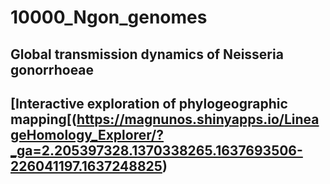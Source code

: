 # 10000_Ngon_genomes
## Global transmission dynamics of Neisseria gonorrhoeae

## [Interactive exploration of phylogeographic mapping[(https://magnunos.shinyapps.io/LineageHomology_Explorer/?_ga=2.205397328.1370338265.1637693506-226041197.1637248825)

